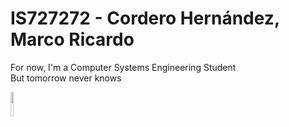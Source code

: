 # IS727272 - Cordero Hernández, Marco Ricardo

For now, I'm a Computer Systems Engineering Student  
But tomorrow never knows

<a href='https://www.iteso.mx/'><img src='https://live.staticflickr.com/65535/52293790880_63a0843082_b.jpg' style='width:10%; height: 10%;'></a>
